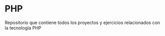 # PHP
Repositorio que contiene todos los proyectos y ejercicios relacionados con la tecnología PHP


